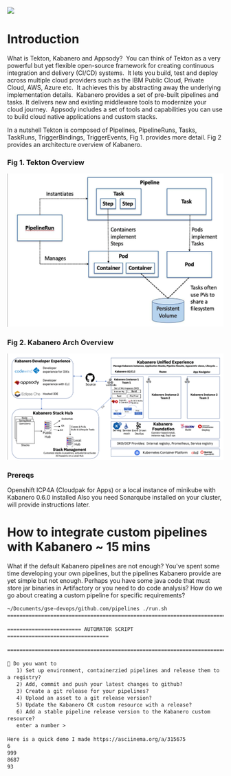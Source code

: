 ![](https://raw.githubusercontent.com/kabanero-io/kabanero-website/master/src/main/content/img/Kabanero_Logo_Hero.png)

# Introduction
What is Tekton, Kabanero and Appsody?  You can think of Tekton as a very powerful but yet flexible open-source framework for creating continuous integration and delivery (CI/CD) systems.  It lets you build, test and deploy across multiple cloud providers such as the IBM Public Cloud, Private Cloud, AWS, Azure etc.  It achieves this by abstracting away the underlying implementation details.  Kabanero provides a set of pre-built pipelines and tasks. It delivers new and existing middleware tools to modernize your cloud journey.  Appsody includes a set of tools and capabilities you can use to build cloud native applications and custom stacks.


In a nutshell Tekton is composed of Pipelines, PipelineRuns, Tasks, TaskRuns, TriggerBindings, TriggerEvents, Fig 1. provides more detail. Fig 2 provides an architecture overview of Kabanero.


### Fig 1. Tekton Overview
![alt tag](img/tekton.png "Tekton") 

### Fig 2. Kabanero Arch Overview
![alt tag](img/kabanero-arch.png "Kabanero") 


### Prereqs
Openshift ICP4A (Cloudpak for Apps) or a local instance of minikube with Kabanero 0.6.0 installed
Also you need Sonarqube installed on your cluster, will provide instructions later.


# How to integrate custom pipelines with Kabanero ~ 15 mins 
What if the default Kabanero pipelines are not enough? You've spent some time developing your own pipelines, but the pipelines Kabanero provide are yet simple but not enough. Perhaps you have some java code that must store jar binaries in Artifactory or you need to do code analysis? How do we go about creating a custom pipeline for specific requirements? 

 ```
 ~/Documents/gse-devops/github.com/pipelines ./run.sh
===========================================================================

======================== AUTOMATOR SCRIPT =================================

===========================================================================

🦄 Do you want to
    1) Set up environment, containerzied pipelines and release them to a registry?
    2) Add, commit and push your latest changes to github?
    3) Create a git release for your pipelines?
    4) Upload an asset to a git release version?
    5) Update the Kabanero CR custom resource with a release?
    6) Add a stable pipeline release version to the Kabanero custom resource?
    enter a number >

Here is a quick demo I made https://asciinema.org/a/315675
6
999
8687
93

